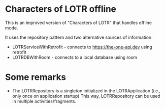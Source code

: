 # Characters of LOTR offline

This is an improved version of "Characters of LOTR" that handles offline mode.

It uses the repository pattern and two alternative sources of information:

* LOTRServiceWithRetrofit - connects to https://the-one-api.dev using retrofit
* LOTRDBWithRoom - connects to a local database using room

# Some remarks

* The LOTRRepository is a singleton initialized in the LOTRApplication (i.e., only once on application startup)
This way, LOTRRepository can be used in multiple activities/fragments.
